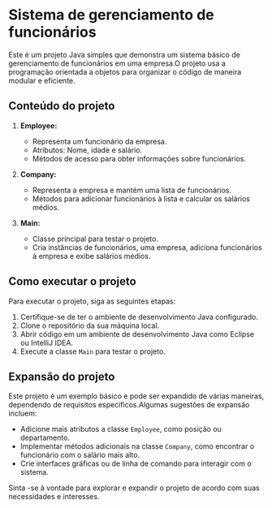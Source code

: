 

# Sistema de gerenciamento de funcionários

Este é um projeto Java simples que demonstra um sistema básico de gerenciamento de funcionários em uma empresa.O projeto usa a programação orientada a objetos para organizar o código de maneira modular e eficiente.

## Conteúdo do projeto



1. **Employee:**
   - Representa um funcionário da empresa.
   - Atributos: Nome, idade e salário.
   - Métodos de acesso para obter informações sobre funcionários.

2. **Company:**
   - Representa a empresa e mantém uma lista de funcionários.
   - Métodos para adicionar funcionários à lista e calcular os salários médios.

3. **Main:**
   - Classe principal para testar o projeto.
   - Cria instâncias de funcionários, uma empresa, adiciona funcionários à empresa e exibe salários médios.

## Como executar o projeto

Para executar o projeto, siga as seguintes etapas:

1. Certifique-se de ter o ambiente de desenvolvimento Java configurado.
2. Clone o repositório da sua máquina local.
3. Abrir código em um ambiente de desenvolvimento Java como Eclipse ou IntelliJ IDEA.
4. Execute a classe `Main` para testar o projeto.

## Expansão do projeto

Este projeto é um exemplo básico e pode ser expandido de várias maneiras, dependendo de requisitos específicos.Algumas sugestões de expansão incluem:

- Adicione mais atributos a classe `Employee`, como posição ou departamento.
- Implementar métodos adicionais na classe `Company`, como encontrar o funcionário com o salário mais alto.
- Crie interfaces gráficas ou de linha de comando para interagir com o sistema.

Sinta -se à vontade para explorar e expandir o projeto de acordo com suas necessidades e interesses.